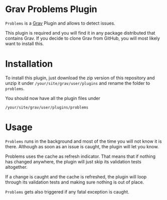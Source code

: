 # Grav Problems Plugin

`Problems` is a [Grav](http://github.com/getgrav/grav) Plugin and allows to detect issues.

This plugin is required and you will find it in any package distributed that contains Grav. If you decide to clone Grav from GitHub, you will most likely want to install this.


# Installation

To install this plugin, just download the zip version of this repository and unzip it under `/your/site/grav/user/plugins` and rename the folder to `problems`.

You should now have all the plugin files under

	/your/site/grav/user/plugins/problems

# Usage

`Problems` runs in the background and most of the time you will not know it is there. Although as soon as an issue is caught, the plugin will let you know.

Problems uses the cache as refresh indicator. That means that if nothing has changed anywhere, the plugin will just skip its validation tests altogether. 

If a change is caught and the cache is refreshed, the plugin will loop through its validation tests and making sure nothing is out of place.

`Problems` gets also triggered if any fatal exception is caught.
